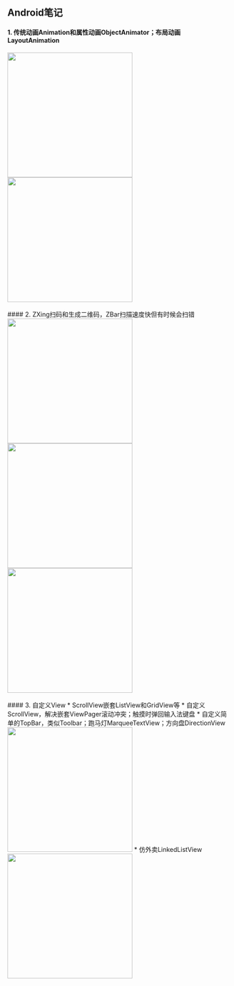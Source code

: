 ## Android笔记
#### 1. 传统动画Animation和属性动画ObjectAnimator；布局动画LayoutAnimation
  <img src="https://github.com/wpq2014/MyDemo/blob/master/imgs/%E5%B1%9E%E6%80%A7%E5%8A%A8%E7%94%BBObjectAnimator.gif" width="280px"/>
  <img src="https://github.com/wpq2014/MyDemo/blob/master/imgs/%E5%B8%83%E5%B1%80%E5%8A%A8%E7%94%BBLayoutAnimation.gif" width="280px"/>
<br /> 
<br /> 
#### 2. ZXing扫码和生成二维码，ZBar扫描速度快但有时候会扫错
  <img src="https://github.com/wpq2014/MyDemo/blob/master/imgs/%E6%89%AB%E6%8F%8F%E6%9D%A1%E5%BD%A2%E7%A0%81%E6%88%96%E4%BA%8C%E7%BB%B4%E7%A0%81.gif" width="280px"/>
  <img src="https://github.com/wpq2014/MyDemo/blob/master/imgs/%E6%89%AB%E7%A0%81%E6%88%90%E5%8A%9F.gif" width="280px"/>
  <img src="https://github.com/wpq2014/MyDemo/blob/master/imgs/%E7%94%9F%E6%88%90%E4%BA%8C%E7%BB%B4%E7%A0%81.gif" width="280px"/>
<br /> 
<br /> 
#### 3. 自定义View
* ScrollView嵌套ListView和GridView等
* 自定义ScrollView，解决嵌套ViewPager滚动冲突；触摸时弹回输入法键盘
* 自定义简单的TopBar，类似Toolbar；跑马灯MarqueeTextView；方向盘DirectionView     

  <img src="https://github.com/wpq2014/MyDemo/blob/master/imgs/%E8%B7%91%E9%A9%AC%E7%81%AF%C2%B7%E6%96%B9%E5%90%91%E7%9B%98.gif" width="280px"/>
* 仿外卖LinkedListView     
  
  <img src="https://github.com/wpq2014/MyDemo/blob/master/imgs/linkedListView.gif" width="280px" />

